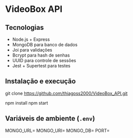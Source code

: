 # VideoBox API

## Tecnologias

- Node.js + Express
- MongoDB para banco de dados
- Joi para validações
- Bcrypt para hash de senhas
- UUID para controle de sessões
- Jest + Supertest para testes

## Instalação e execução

git clone https://github.com/thiagoss2000/VideoBox_API.git

npm install
npm start

## Variáveis de ambiente (`.env`)

MONGO_URL=
MONGO_URI=
MONGO_DB=
PORT=